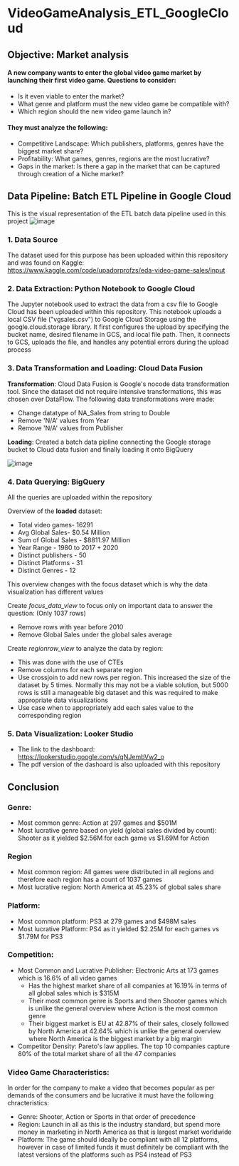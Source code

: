 # VideoGameAnalysis_ETL_GoogleCloud

## Objective: Market analysis
#### A new company wants to enter the global video game market by launching their first video game. Questions to consider:
- Is it even viable to enter the market? 
- What genre and platform must the new video game be compatible with? 
- Which region should the new video game launch in? 

#### They must analyze the following:
- Competitive Landscape: Which publishers, platforms, genres have the biggest market share?
- Profitability: What games, genres, regions are the most lucrative?
- Gaps in the market: Is there a gap in the market that can be captured through creation of a Niche market?

## Data Pipeline: Batch ETL Pipeline in Google Cloud

This is the visual representation of the ETL batch data pipeline used in this project
![image](https://github.com/user-attachments/assets/9aabacaf-3dce-42a7-b5b3-583103dec76b)
### 1.  Data Source
The dataset used for this purpose has been uploaded within this repository and was found on Kaggle: https://www.kaggle.com/code/upadorprofzs/eda-video-game-sales/input  

### 2. Data Extraction: Python Notebook to Google Cloud
The Jupyter notebook used to extract the data from a csv file to Google Cloud has been uploaded within this repository. This notebook uploads a local CSV file ("vgsales.csv") to Google Cloud Storage using the google.cloud.storage library. It first configures the upload by specifying the bucket name, desired filename in GCS, and local file path. Then, it connects to GCS, uploads the file, and handles any potential errors during the upload process

### 3. Data Transformation and Loading: Cloud Data Fusion
**Transformation**: Cloud Data Fusion is Google's nocode data transformation tool. Since the dataset did not require intensive transformations, this was chosen over DataFlow. The following data transformations were made:
- Change datatype of NA_Sales from string to Double
- Remove 'N/A' values from Year
- Remove 'N/A' values from Publisher
  
**Loading**: Created a batch data pipline connecting the Google storage bucket to Cloud data fusion and finally loading it onto BigQuery

![image](https://github.com/user-attachments/assets/596cc0f0-f755-437a-9b38-462c60f377f6)



### 4. Data Querying: BigQuery

All the queries are uploaded within the repository

Overview of the **loaded** dataset:
- Total video games-  16291
- Avg Global Sales- $0.54 Million
- Sum of Global Sales - $8811.97 Million
- Year Range - 1980 to 2017 + 2020
- Distinct publishers - 50
- Distinct Platforms - 31
- Distinct Genres - 12

This overview changes with the focus dataset which is why the data visualization has different values

Create *focus_data_view* to focus only on important data to answer the question: (Only 1037 rows)
- Remove rows with year before 2010
- Remove Global Sales under the global sales average

Create *regionrow_view* to analyze the data by region:
- This was done with the use of CTEs
- Remove columns for each separate region
- Use crossjoin to add new rows per region. This increased the size of the dataset by 5 times. Normally this may not be a viable solution, but 5000 rows is still a manageable big dataset and this was required to make appropriate data visualizations
- Use case when to appropriately add each sales value to the corresponding region


### 5. Data Visualization: Looker Studio
- The link to the dashboard: https://lookerstudio.google.com/s/qNJembVw2_o 
- The pdf version of the dashoard is also uploaded with this repository

## Conclusion

### Genre:
- Most common genre: Action at 297 games and $501M
- Most lucrative genre based on yield (global sales divided by count): Shooter as it yielded $2.56M for each game vs $1.69M for Action

### Region
- Most common region: All games were distributed in all regions and therefore each region has a count of 1037 games
- Most lucrative region: North America at 45.23% of global sales share

### Platform:
- Most common platform: PS3 at 279 games and $498M sales
- Most lucrative Platform: PS4 as it yielded $2.25M for each games vs $1.79M for PS3

### Competition: 
- Most Common and Lucrative Publisher: Electronic Arts at 173 games which is 16.6% of all video games
  - Has the highest market share of all companies at 16.19% in terms of all global sales which is $315M
  - Their most common genre is Sports and then Shooter games which is unlike the general overview where Action is the most common genre
  - Their biggest market is EU at 42.87% of their sales, closely followed by North America at 42.64% which is unlike the general overview where North America is the biggest market by a big margin
- Competitor Density: Pareto's law applies. The top 10 companies capture 80% of the total market share of all the 47 companies

  
### Video Game Characteristics: 
In order for the company to make a video that becomes popular as per demands of the consumers and be lucrative it must have the following chracteristics:
- Genre: Shooter, Action or Sports in that order of precedence
- Region: Launch in all as this is the industry standard, but spend more money in marketing in North America as that is largest market worldwide
- Platform: The game should ideally be compliant with all 12 platforms, however in case of limited funds it must definitely be compliant with the latest versions of the platforms such as PS4 instead of PS3


